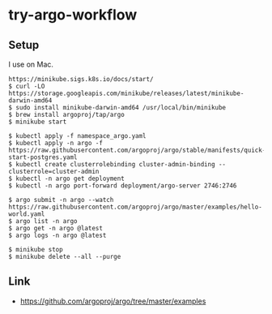 # try-argo-workflow

## Setup

I use on Mac.

```
https://minikube.sigs.k8s.io/docs/start/
$ curl -LO https://storage.googleapis.com/minikube/releases/latest/minikube-darwin-amd64
$ sudo install minikube-darwin-amd64 /usr/local/bin/minikube
$ brew install argoproj/tap/argo
$ minikube start
```

```
$ kubectl apply -f namespace_argo.yaml
$ kubectl apply -n argo -f https://raw.githubusercontent.com/argoproj/argo/stable/manifests/quick-start-postgres.yaml 
$ kubectl create clusterrolebinding cluster-admin-binding --clusterrole=cluster-admin
$ kubectl -n argo get deployment
$ kubectl -n argo port-forward deployment/argo-server 2746:2746
```

```
$ argo submit -n argo --watch https://raw.githubusercontent.com/argoproj/argo/master/examples/hello-world.yaml
$ argo list -n argo
$ argo get -n argo @latest
$ argo logs -n argo @latest
```

```
$ minikube stop
$ minikube delete --all --purge
```

## Link

* https://github.com/argoproj/argo/tree/master/examples
